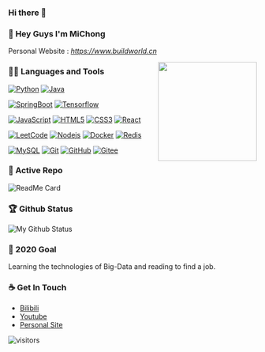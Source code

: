 ### Hi there 👋

<!--
**MiChongGET/MiChongGET** is a ✨ _special_ ✨ repository because its `README.md` (this file) appears on your GitHub profile.

Here are some ideas to get you started:

- 🔭 I’m currently working on ...
- 🌱 I’m currently learning ...
- 👯 I’m looking to collaborate on ...
- 🤔 I’m looking for help with ...
- 💬 Ask me about ...
- 📫 How to reach me: ...
- 😄 Pronouns: ...
- ⚡ Fun fact: ...
-->

### 👋 Hey Guys I'm MiChong
Personal Website : *https://www.buildworld.cn*

<img align='right' src='https://user-images.githubusercontent.com/5713670/87202985-820dcb80-c2b6-11ea-9f56-7ec461c497c3.gif' width='200"'>

### 👨‍💻 Languages and Tools
[![Python](https://img.shields.io/badge/-Python-black?style=flat&logo=python&link=https://github.com/MiChongGET)](https://github.com/MiChongGET) 
[![Java](https://img.shields.io/badge/Java-orange?style=flat&logo=java&logoColor=white&link=https://github.com/MiChongGET)](https://github.com/MiChongGET) 

[![SpringBoot](https://img.shields.io/badge/-Springboot-black?style=flat&logo=spring&link=https://github.com/MiChongGET)](https://github.com/MiChongGET) 
[![Tensorflow](https://img.shields.io/badge/-Tensorflow-gray?style=flat&logo=tensorflow&link=https://github.com/MiChongGET)](https://github.com/MiChongGET) 

[![JavaScript](https://img.shields.io/badge/-JavaScript-black?style=flat&logo=javascript&link=https://github.com/MiChongGET)](https://github.com/MiChongGET) 
[![HTML5](https://img.shields.io/badge/-HTML5-E34F26?style=flat&logo=html5&logoColor=white&link=https://github.com/MiChongGET)](https://github.com/MiChongGET) 
[![CSS3](https://img.shields.io/badge/-CSS3-1572B6?style=flat&logo=css3&link=https://github.com/MiChongGET)](https://github.com/MiChongGET) 
[![React](https://img.shields.io/badge/-React-black?style=flat&logo=react&link=https://github.com/MiChongGET)](https://github.com/MiChongGET) 

[![LeetCode](https://img.shields.io/badge/-LeetCode-02569B?style=flat&logo=leetCode&link=https://github.com/MiChongGET)](https://github.com/MiChongGET)
[![Nodejs](https://img.shields.io/badge/-Nodejs-black?style=flat&logo=Node.js&link=https://github.com/MiChongGET)](https://github.com/MiChongGET) 
[![Docker](https://img.shields.io/badge/-Docker-black?style=flat&logo=docker&link=https://github.com/MiChongGET)](https://github.com/MiChongGET) 
[![Redis](https://img.shields.io/badge/-Redis-black?style=flat&logo=redis&link=https://github.com/MiChongGET)](https://github.com/MiChongGET) 

[![MySQL](https://img.shields.io/badge/-MySQL-black?style=flat&logo=mysql&link=https://github.com/MiChongGET)](https://github.com/MiChongGET)
[![Git](https://img.shields.io/badge/-Git-black?style=flat&logo=git&link=https://github.com/MiChongGET)](https://github.com/MiChongGET) 
[![GitHub](https://img.shields.io/badge/-GitHub-181717?style=flat&logo=github&link=https://github.com/MiChongGET)](https://github.com/MiChongGET)
[![Gitee](https://img.shields.io/badge/-GitLab-FCA121?style=flat&logo=gitlab&link=https://github.com/MiChongGET)](https://github.com/MiChongGET) 


### 👀 Active Repo
![ReadMe Card](https://github-readme-stats.vercel.app/api/pin/?username=MiChongGET&repo=CloudMusicApi)


### 🏆 Github Status
![My Github Status](https://github-readme-stats.vercel.app/api?username=MiChongGET&show_icons=true&hide_border=true)


### 🔭 2020 Goal
Learning the technologies of Big-Data and reading to find a job.


### ☕ Get In Touch
- [Bilibili](https://space.bilibili.com/364361791)
- [Youtube](https://www.youtube.com/channel/UCQ2-QI7IYSSX2tpOjmjBatw)
- [Personal Site](https://ishacker.net)

![visitors](https://visitor-badge.glitch.me/badge?page_id=MiChongGET.MiChongGET)
